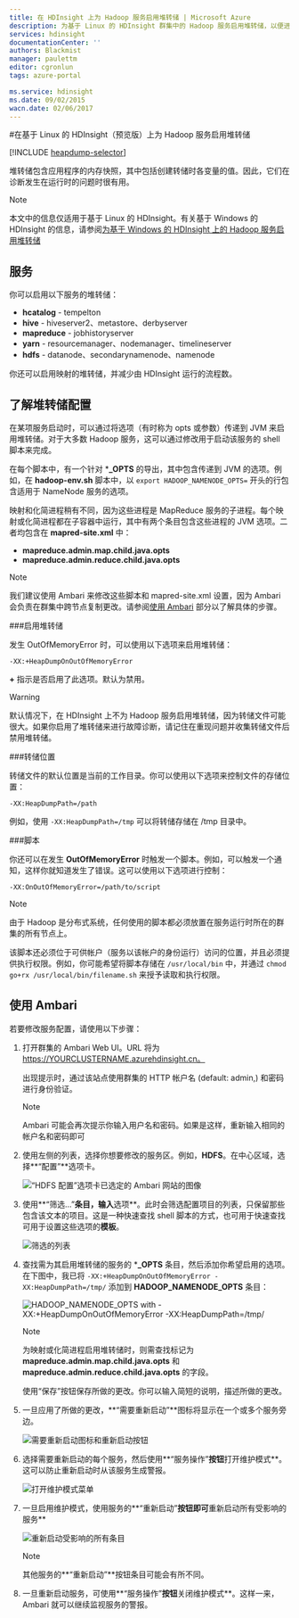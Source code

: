```yaml
---
title: 在 HDInsight 上为 Hadoop 服务启用堆转储 | Microsoft Azure
description: 为基于 Linux 的 HDInsight 群集中的 Hadoop 服务启用堆转储，以便进行调试和分析。
services: hdinsight
documentationCenter: ''
authors: Blackmist
manager: paulettm
editor: cgronlun
tags: azure-portal

ms.service: hdinsight
ms.date: 09/02/2015
wacn.date: 02/06/2017
---
```


#在基于 Linux 的 HDInsight（预览版）上为 Hadoop 服务启用堆转储

[!INCLUDE [heapdump-selector](../../includes/hdinsight-selector-heap-dump.md)]

堆转储包含应用程序的内存快照，其中包括创建转储时各变量的值。因此，它们在诊断发生在运行时的问题时很有用。

> [!NOTE]
>本文中的信息仅适用于基于 Linux 的 HDInsight。有关基于 Windows 的 HDInsight 的信息，请参阅[为基于 Windows 的 HDInsight 上的 Hadoop 服务启用堆转储](./hdinsight-hadoop-collect-debug-heap-dumps.md)

## <a name="whichServices"></a>服务

你可以启用以下服务的堆转储：

*  **hcatalog** - tempelton
*  **hive** - hiveserver2、metastore、derbyserver
*  **mapreduce** - jobhistoryserver
*  **yarn** - resourcemanager、nodemanager、timelineserver
*  **hdfs** - datanode、secondarynamenode、namenode

你还可以启用映射的堆转储，并减少由 HDInsight 运行的流程数。

## <a name="configuration"></a>了解堆转储配置

在某项服务启动时，可以通过将选项（有时称为 opts 或参数）传递到 JVM 来启用堆转储。对于大多数 Hadoop 服务，这可以通过修改用于启动该服务的 shell 脚本来完成。

在每个脚本中，有一个针对 \***\_OPTS** 的导出，其中包含传递到 JVM 的选项。例如，在 **hadoop-env.sh** 脚本中，以 `export HADOOP_NAMENODE_OPTS=` 开头的行包含适用于 NameNode 服务的选项。

映射和化简进程稍有不同，因为这些进程是 MapReduce 服务的子进程。每个映射或化简进程都在子容器中运行，其中有两个条目包含这些进程的 JVM 选项。二者均包含在 **mapred-site.xml** 中：

* **mapreduce.admin.map.child.java.opts**
* **mapreduce.admin.reduce.child.java.opts**

> [!NOTE]
>我们建议使用 Ambari 来修改这些脚本和 mapred-site.xml 设置，因为 Ambari 会负责在群集中跨节点复制更改。请参阅[使用 Ambari](#using-ambari) 部分以了解具体的步骤。

###启用堆转储

发生 OutOfMemoryError 时，可以使用以下选项来启用堆转储：

```
-XX:+HeapDumpOnOutOfMemoryError
```

**+** 指示是否启用了此选项。默认为禁用。

> [!WARNING]
>默认情况下，在 HDInsight 上不为 Hadoop 服务启用堆转储，因为转储文件可能很大。如果你启用了堆转储来进行故障诊断，请记住在重现问题并收集转储文件后禁用堆转储。

###转储位置

转储文件的默认位置是当前的工作目录。你可以使用以下选项来控制文件的存储位置：

```
-XX:HeapDumpPath=/path
```

例如，使用 `-XX:HeapDumpPath=/tmp` 可以将转储存储在 /tmp 目录中。

###脚本

你还可以在发生 **OutOfMemoryError** 时触发一个脚本。例如，可以触发一个通知，这样你就知道发生了错误。这可以使用以下选项进行控制：

```
-XX:OnOutOfMemoryError=/path/to/script
```

> [!NOTE]
>由于 Hadoop 是分布式系统，任何使用的脚本都必须放置在服务运行时所在的群集的所有节点上。
>
> 该脚本还必须位于可供帐户（服务以该帐户的身份运行）访问的位置，并且必须提供执行权限。例如，你可能希望将脚本存储在 `/usr/local/bin` 中，并通过 `chmod go+rx /usr/local/bin/filename.sh` 来授予读取和执行权限。

## <a name="using-ambari"></a>使用 Ambari

若要修改服务配置，请使用以下步骤：

1. 打开群集的 Ambari Web UI。URL 将为 https://YOURCLUSTERNAME.azurehdinsight.cn。

    出现提示时，通过该站点使用群集的 HTTP 帐户名 (default: admin,) 和密码进行身份验证。

    > [!NOTE]
    >Ambari 可能会再次提示你输入用户名和密码。如果是这样，重新输入相同的帐户名和密码即可

2. 使用左侧的列表，选择你想要修改的服务区。例如，**HDFS**。在中心区域，选择**“配置”**选项卡。

    ![“HDFS 配置”选项卡已选定的 Ambari 网站的图像](./media/hdinsight-hadoop-heap-dump-linux/serviceconfig.png)

3. 使用**“筛选...”**条目，输入**选项**。此时会筛选配置项目的列表，只保留那些包含该文本的项目。这是一种快速查找 shell 脚本的方式，也可用于快速查找可用于设置这些选项的**模板**。

    ![筛选的列表](./media/hdinsight-hadoop-heap-dump-linux/filter.png)

4. 查找需为其启用堆转储的服务的 ***\_OPTS** 条目，然后添加你希望启用的选项。在下图中，我已将 `-XX:+HeapDumpOnOutOfMemoryError -XX:HeapDumpPath=/tmp/` 添加到 **HADOOP\_NAMENODE\_OPTS** 条目：

    ![HADOOP\_NAMENODE\_OPTS with -XX:+HeapDumpOnOutOfMemoryError -XX:HeapDumpPath=/tmp/](./media/hdinsight-hadoop-heap-dump-linux/opts.png)

    > [!NOTE]
    >为映射或化简进程启用堆转储时，则需查找标记为 **mapreduce.admin.map.child.java.opts** 和 **mapreduce.admin.reduce.child.java.opts** 的字段。

    使用“保存”按钮保存所做的更改。你可以输入简短的说明，描述所做的更改。

5. 一旦应用了所做的更改，**“需要重新启动”**图标将显示在一个或多个服务旁边。

    ![需要重新启动图标和重新启动按钮](./media/hdinsight-hadoop-heap-dump-linux/restartrequiredicon.png)

6. 选择需要重新启动的每个服务，然后使用**“服务操作”**按钮**打开维护模式**。这可以防止重新启动时从该服务生成警报。

    ![打开维护模式菜单](./media/hdinsight-hadoop-heap-dump-linux/maintenancemode.png)

7. 一旦启用维护模式，使用服务的**“重新启动”**按钮即可**重新启动所有受影响的服务**

    ![重新启动受影响的所有条目](./media/hdinsight-hadoop-heap-dump-linux/restartbutton.png)

    > [!NOTE]
    >其他服务的**“重新启动”**按钮条目可能会有所不同。

8. 一旦重新启动服务，可使用**“服务操作”**按钮**关闭维护模式**。这样一来，Ambari 就可以继续监视服务的警报。

<!---HONumber=74-->
